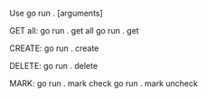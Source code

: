Use go run . <command> [arguments]

GET all:
go run . get all
go run . get <id>

CREATE:
go run . create

DELETE:
go run . delete <id>

MARK:
go run . mark <id> check
go run . mark <id> uncheck
